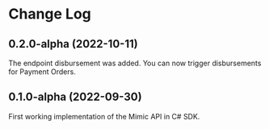 
# Change Log

## 0.2.0-alpha (2022-10-11)
The endpoint disbursement was added. You can now trigger disbursements for Payment Orders.  

## 0.1.0-alpha (2022-09-30)
First working implementation of the Mimic API in C# SDK.

